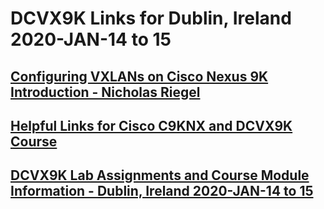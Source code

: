 # DCVX9K Links for Dublin, Ireland 2020-JAN-14 to 15
## [Configuring VXLANs on Cisco Nexus 9K Introduction - Nicholas Riegel](https://docs.google.com/presentation/d/1FeC4ijTC4G2PYL4JAPoCBytyveqeuIzm9Qv_Z2eM7hg/edit?usp=sharing)
## [Helpful Links for Cisco C9KNX and DCVX9K Course](https://docs.google.com/document/d/1riftN33rQuah1p45T0-_xPom0jRWXl6M4CGxUeVM3_w/edit?usp=sharing)
## [DCVX9K Lab Assignments and Course Module Information - Dublin, Ireland 2020-JAN-14 to 15](https://docs.google.com/spreadsheets/d/1kI76nODPCUz7BRmnr3ApXQlBR59d3g9Nm5XEykTFnAk/edit?usp=sharing)
